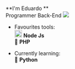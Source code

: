 #
**I'm Eduardo              **  
Programmer Back-End
<img align="" src="https://storage.googleapis.com/stateless-freelaweb-com-br/2020/05/eebd4c6f-image-result-for-node-modules-photo-banner-720x230.png" ><br>
- Favourites tools:  
<img src="https://i.ibb.co/vVxmyN2/node.png" width="20"/> <b>Node Js</b>  
🐍 <b>PHP</b>  

- Currently learning:  
<b>🐍</b> <b>Python</b>  
